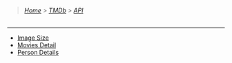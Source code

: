> ###### [Home](/README.md) > [TMDb](/TMDb/README.md) > [API](/TMDb/API/README.md)

---

- [Image Size](/TMDb/API/image_size.md)
- [Movies Detail](/TMDb/API/movie_details.md)
- [Person Details](/TMDb/API/person_details.md)
